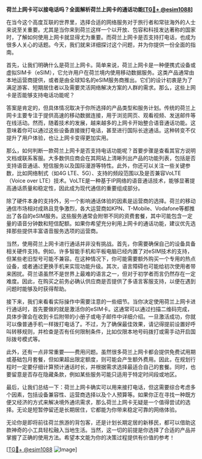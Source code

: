 **荷兰上网卡可以接电话吗？全面解析荷兰上网卡的通话功能[[TG💪+ @esim1088](https://t.me/s/esim1088)]**

在当今这个高度互联的世界里，选择合适的网络服务对于旅行者和常驻海外的人士来说至关重要。尤其是当你来到荷兰这样一个以开放、包容和科技发达著称的国家时，了解如何使用上网卡就显得尤为重要。而荷兰上网卡是否支持打电话，也成为很多人关心的话题。今天，我们就来详细探讨这个问题，并为你提供一份全面的指南。

首先，让我们明确什么是荷兰上网卡。简单来说，荷兰上网卡是一种便携式设备或虚拟SIM卡（eSIM），它允许用户在荷兰境内使用移动数据服务。这类产品通常由本地运营商提供，或者是由全球知名的eSIM服务商推出。它们的设计初衷是为了满足游客、短期居住者以及需要灵活网络解决方案的人群的需求。那么，这些上网卡是否能够支持电话功能呢？

答案是肯定的，但具体情况取决于你所选择的产品类型和服务计划。传统的荷兰上网卡主要专注于提供高速的移动数据连接，用于浏览网页、观看视频、发送邮件等在线活动。然而，随着技术的发展，越来越多的上网卡开始整合语音通话功能。这意味着你可以通过这些设备直接拨打电话，甚至进行国际长途通话。这种转变不仅提升了用户体验，也让上网卡变得更加实用。

那么，如何判断一款荷兰上网卡是否支持电话功能呢？首要步骤是查看其官方说明文档或联系客服。大多数供应商会在其网站上清晰列出产品的功能列表，包括是否支持语音通话、短信服务以及国际漫游等特性。此外，你还可以关注一些关键参数，比如网络制式（如4G LTE、5G）、支持的频段范围以及是否兼容VoLTE（Voice over LTE）技术。VoLTE是一种基于IP网络的语音通话技术，能够显著提高通话质量和稳定性，因此成为现代通信的重要组成部分。

除了硬件本身的支持外，另一个影响通话体验的因素是运营商的选择。荷兰的移动通信市场相对成熟且竞争激烈，各大运营商如KPN、T-Mobile、Vodafone等都推出了各自的eSIM服务。这些服务通常会附带不同的资费套餐，其中可能包含一定量的语音分钟数和短信配额。如果你希望充分利用上网卡的通话功能，建议优先选择那些提供丰富语音服务选项的运营商。

当然，使用荷兰上网卡进行通话并非没有挑战。首先，你需要确保自己的设备具备相关硬件支持。例如，许多智能手机和平板电脑已经内置了对eSIM技术的支持，但某些老旧型号可能不兼容。在这种情况下，你可能需要额外购买一个专用的热点设备，或者通过更换手机来实现功能升级。其次，语言障碍也可能给初次使用者带来困扰。荷兰语虽然不是世界上最难的语言之一，但对于初学者而言仍然存在一定难度。因此，在购买之前务必确认供应商是否提供了多语言客服支持，以便在遇到问题时能够及时获得帮助。

接下来，我们来看看实际操作中需要注意的一些细节。当你决定使用荷兰上网卡进行通话时，首先要做的就是激活你的eSIM卡。这通常可以通过扫描二维码完成，具体步骤会在收到卡后附带的小册子或电子邮件中详细介绍。一旦激活成功，你就可以像普通手机一样拨打电话了。不过，为了确保最佳效果，请记得提前设置好呼叫转移规则，并检查是否有任何限制条件，比如仅限本地号码拨打或需手动开启国际拨号模式等。

此外，还有一点非常重要——费用问题。虽然很多荷兰上网卡都会提供免费试用期或基础包月套餐，但如果超出限定额度，则可能会产生额外费用。因此，在规划行程时一定要仔细计算预计通话时长，并根据需求选择最适合自己的套餐。同时，也要留意是否存在隐藏条款，例如某些服务可能只适用于特定时间段或地区。

最后，让我们总结一下：荷兰上网卡确实可以用来接打电话，但这需要综合考虑多个因素，包括设备兼容性、运营商选择以及个人预算等。如果你正在寻找一种既方便又经济的方式来解决境外通讯需求，那么荷兰上网卡无疑是一个值得尝试的选择。无论是短暂停留还是长期居住，它都能为你带来稳定可靠的网络体验。

无论你是即将前往荷兰旅游的背包客，还是计划长期定居的新移民，都可以借助这款神奇的小工具轻松融入当地生活。当然，这一切的前提是你选择了合适的产品并掌握了正确的使用方法。希望本文能为你的决策过程提供有价值的参考！

[[TG💪+ @esim1088](https://t.me/s/esim1088) ![Image](https://i.postimg.cc/4NQfJmqS/Snipaste-2025-05-13-00-14-12.png)]